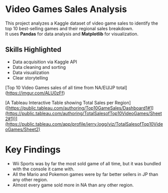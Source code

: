 # Video Games Sales Analysis

This project analyzes a Kaggle dataset of video game sales to identify the top 10 best-selling games and their regional sales breakdown.  
It uses **Pandas** for data analysis and **Matplotlib** for visualization.

## Skills Highlighted
- Data acquisition via Kaggle API
- Data cleaning and sorting
- Data visualization
- Clear storytelling

[Top 10 Video Games sales of all time from NA/EU/JP total] (https://imgur.com/ALU0zFf)

[A Tableau Interactive Table showing Total Sales per Region] ([https://public.tableau.com/authoring/Top10GameSales/Dashboard1#1](https://public.tableau.com/authoring/TotalSalesofTop10VideoGames/Sheet2#1))](https://public.tableau.com/app/profile/jerry.logg/viz/TotalSalesofTop10VideoGames/Sheet2)

# Key Findings
- Wii Sports was by far the most sold game of all time, but it was bundled with the console it came with.
- All the Mario and Pokemon games were by far better sellers in JP than any other region.
- Almost every game sold more in NA than any other region.
